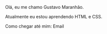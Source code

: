 Olá, eu me chamo Gustavo Maranhão.

Atualmente eu estou aprendendo HTML e CSS.

Como chegar até mim:  Email

<div>
  <a href="https://github.com/Gustavo0530"></a>
<img src="https://github-readme-stats.vercel.app/api?username=Gustavo0530" alt="">
  <div>
